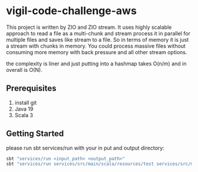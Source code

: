 # vigil-code-challenge-aws

This project is written by ZIO and ZIO stream. It uses highly scalable approach to read a file 
as a multi-chunk and stream process it in parallel for multiple files and saves like stream to a file.
So in terms of memory it is just a stream with chunks in memory. You could process massive files without
consuming more memory with back pressure and all other stream options.

the complexity is liner and just putting into a hashmap takes O(n/m) and in overall is O(N).

## Prerequisites
1. install git
2. Java 19
3. Scala 3

## Getting Started

please run sbt services/run with your in put and output directory:
```scala
sbt "services/run <input_path> <output_path>"
sbt "services/run services/src/main/scala/resources/test services/src/main/scala/resources"
```